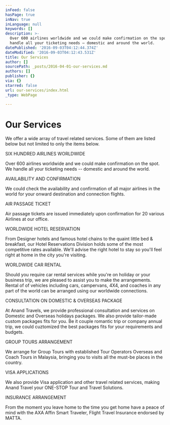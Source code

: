 ```yaml
---
inFeed: false
hasPage: true
inNav: true
inLanguage: null
keywords: []
description: >-
  Over 600 airlines worldwide and we could make confirmation on the spot. We
  handle all your ticketing needs – domestic and around the world. 
datePublished: '2016-09-03T04:12:44.374Z'
dateModified: '2016-09-03T04:12:43.531Z'
title: Our Services
author: []
sourcePath: _posts/2016-04-01-our-services.md
authors: []
publisher: {}
via: {}
starred: false
url: our-services/index.html
_type: WebPage

---
```

# Our Services

We offer a wide array of travel related services. Some of them are listed below but not limited to only the items below.

SIX HUNDRED AIRLINES WORLDWIDE 

Over 600 airlines worldwide and we could make confirmation on the spot. We handle all your ticketing needs -- domestic and around the world. 

AVAILABILITY AND CONFIRMATION 

We could check the availability and confirmation of all major airlines in the world for your onward destination and connection flights. 

AIR PASSAGE TICKET 

Air passage tickets are issued immediately upon confirmation for 20 various Airlines at our office. 

WORLDWIDE HOTEL RESERVATION 

From Designer hotels and famous hotel chains to the quaint little bed & breakfast, our Hotel Reservations Division holds some of the most competitive rates available. We'll advise the right hotel to stay so you'll feel right at home in the city you're visiting. 

WORLDWIDE CAR RENTAL 

Should you require car rental services while you're on holiday or your business trip, we are pleased to assist you to make the arrangements. Rental of of vehicles including cars, campervans, 4X4, and coaches in any part of the world can be arranged using our worldwide connections. 

CONSULTATION ON DOMESTIC & OVERSEAS PACKAGE 

At Anand Travels, we provide professional consultation and services on Domestic and Overseas holidays packages. We also provide tailor-made custom packages fits for you. Be it couple romantic trip or company annual trip, we could cuztomized the best packages fits for your requirements and budgets. 

GROUP TOURS ARRANGEMENT 

We arrange for Group Tours with established Tour Operators Overseas and Coach Tours in Malaysia, bringing you to visits all the must-be places in the country. 

VISA APPLICATIONS 

We also provide Visa application and other travel related services, making Anand Travel your ONE-STOP Tour and Travel Solutions. 

INSURANCE ARRANGEMENT 

From the moment you leave home to the time you get home have a peace of mind with the AXA Affin Smart Traveler, Flight Travel Insurance endorsed by MATTA.